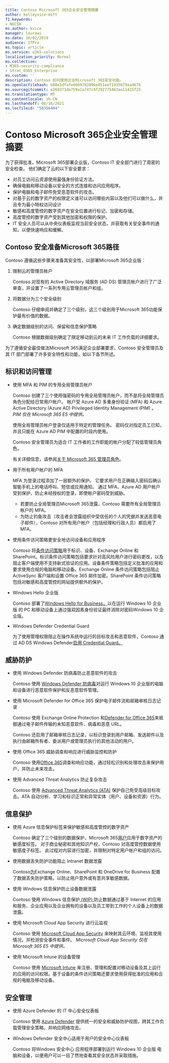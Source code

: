 ```yaml
---
title: Contoso Microsoft 365企业安全管理摘要
author: kelleyvice-msft
f1.keywords:
- NOCSH
ms.author: kvice
manager: laurawi
ms.date: 10/02/2019
audience: ITPro
ms.topic: article
ms.service: o365-solutions
localization_priority: Normal
ms.collection:
- M365-security-compliance
- Strat_O365_Enterprise
ms.custom: ''
description: Contoso 如何使用企业Microsoft 365安全功能。
ms.openlocfilehash: b88e1dfafe6669782096e851eef1935079aa4676
ms.sourcegitcommit: e269371de759a1a747c9f292775463aa11415f25
ms.translationtype: MT
ms.contentlocale: zh-CN
ms.lasthandoff: 08/16/2021
ms.locfileid: "58356404"
---
```

# <a name="summary-of-microsoft-365-for-enterprise-security-for-the-contoso-corporation"></a>Contoso Microsoft 365企业安全管理摘要

为了获得批准，Microsoft 365部署企业版，Contoso IT 安全部门进行了周密的安全检查。 他们确定了云的以下安全要求：

- 对员工访问云资源使用最强身份验证方法。
- 确保电脑和移动设备以安全的方式连接和访问应用程序。
- 保护电脑和电子邮件免受恶意软件的攻击。
- 对基于云的数字资产的权限定义谁可以访问哪些内容以及他们可以做什么，并且专为最小特权访问设计
- 敏感和高度管控的数字资产在安全位置进行标记、加密和存储。
- 高度管控的数字资产受到其他加密和权限的保护。
- IT 安全人员可以从中央仪表板监视当前安全状态，并获取有关安全事件的通知，以便快速响应和缓解。

## <a name="the-contoso-path-to-microsoft-365-security-readiness"></a>Contoso 安全准备Microsoft 365路径

Contoso 遵循这些步骤来准备其安全性，以部署Microsoft 365企业版：

1. 限制云的管理员帐户

   Contoso 对现有的 Active Directory 域服务 (AD DS) 管理员帐户进行了广泛审查，并设置了一系列专用云管理员帐户和组。

2. 将数据分为三个安全级别

   Contoso 仔细审阅并确定了三个级别，这三个级别用于Microsoft 365功能保护最有价值的数据。

3. 确定数据级别的访问、保留和信息保护策略

   Contoso 根据数据级别确定了限定移动到云的未来 IT 工作负载的详细要求。

为了遵循安全最佳做法Microsoft 365满足企业部署要求，Contoso 安全管理员及其 IT 部门部署了许多安全特性和功能，如以下各节所述。

## <a name="identity-and-access-management"></a>标识和访问管理 

- 使用 MFA 和 PIM 的专用全局管理员帐户

  Contoso 创建了三个使用强密码的专用全局管理员帐户，而不是将全局管理员角色分配给日常用户帐户。 帐户受 Azure AD 多重身份验证 (MFA) 和 Azure Active Directory (Azure AD) Privileged Identity Management (PIM) 。 *PIM 仅在 Microsoft 365 E5 中提供。*

  使用全局管理员帐户登录仅适用于特定的管理任务。 密码仅对指定员工已知，并且只能在 Azure AD PIM 中配置的时段内使用。

  Contoso 安全管理员为适合 IT 工作者的工作职能的帐户分配了较低管理员角色。

  有关详细信息，请参阅[关于 Microsoft 365 管理员角色](/office365/admin/add-users/about-admin-roles)。

- 用于所有用户帐户的 MFA

  MFA 为登录过程添加了一层额外的保护。 它要求用户在正确输入密码后确认智能手机上的电话呼叫、短信或应用通知。 通过 MFA，Azure AD 用户帐户受到保护，防止未经授权的登录，即使帐户密码受到威胁。

   - 若要防止全局管理员Microsoft 365泄露，Contoso 需要所有全局管理员帐户的 MFA。
   - 为防止钓鱼攻击（攻击者会泄露组织中受信任的个人的凭据并发送恶意电子邮件），Contoso 对所有用户帐户（包括经理和行政人员）都启用了 MFA。

- 使用条件访问策略更安全地访问设备和应用程序

  Contoso 将[条件访问策略](../security/office-365-security/microsoft-365-policies-configurations.md)用于标识、设备、Exchange Online 和 SharePoint。标识条件访问策略包括要求针对高风险用户进行密码更改，以及阻止客户端使用不支持新式验证的应用。设备条件策略包括定义批准的应用和要求使用合规的电脑和移动设备。Exchange Online 条件访问策略包括阻止 ActiveSync 客户端和设置 Office 365 邮件加密。SharePoint 条件访问策略包括对敏感和高度管控的网站提供额外的保护。

- Windows Hello 企业版

  Contoso 部署了[Windows Hello for Business，](/windows/security/identity-protection/hello-for-business/hello-identity-verification)以在运行 Windows 10 企业版 的 PC 和移动设备上通过强双因素身份验证最终消除对密码Windows 10 企业版。

- Windows Defender Credential Guard

  为了使用管理权限阻止在操作系统中运行的目标攻击和恶意软件，Contoso 通过 AD DS Windows Defender[启用 Credential Guard。](/windows/security/identity-protection/credential-guard/credential-guard)

## <a name="threat-protection"></a>威胁防护

- 使用 Windows Defender 防病毒防止恶意软件的攻击

  Contoso 使用 [Windows Defender 防病毒](/windows/security/threat-protection/windows-defender-antivirus/windows-defender-antivirus-in-windows-10)对运行 Windows 10 企业版的电脑和设备进行恶意软件保护和反恶意软件管理。

- 使用 Microsoft Defender for Office 365 保护电子邮件流和邮箱审核日志记录 

  Contoso 使用 Exchange Online Protection 和[Defender for Office 365](/office365/securitycompliance/office-365-atp)来抵御通过电子邮件传输的未知恶意软件、病毒和恶意 URL。

  Contoso 还启用了邮箱审核日志记录，以标识登录到用户邮箱、发送邮件以及执行由邮箱所有者、委派用户或管理员执行的其他活动的用户。

- 使用 Office 365 威胁调查和响应进行威胁监控和防护

  Contoso 使用[Office 365](/office365/securitycompliance/office-365-ti)调查和响应功能，通过轻松识别和处理攻击来保护用户，并防止未来攻击。

- 使用 Advanced Threat Analytics 防止复杂攻击

  Contoso 使用 [Advanced Threat Analytics (ATA)](/advanced-threat-analytics/what-is-ata) 保护自己免受高级目标攻击。ATA 自动分析、学习和标识正常和异常实体（用户、设备和资源）行为。

## <a name="information-protection"></a>信息保护

- 使用 Azure 信息保护标签来保护敏感和高度管控的数字资产

  Contoso 确定了三个级别的数据保护，Microsoft 365[用户](../compliance/sensitivity-labels.md)应用于数字资产的敏感度标签。 对于商业秘密和其他知识产权，Contoso 对高度管控数据使用敏感度子标签。 此过程对内容进行加密，并限制对特定用户帐户和组的访问。

- 使用数据丢失防护功能阻止 Intranet 数据泄露

  Contoso[为](../compliance/dlp-learn-about-dlp.md)Exchange Online、SharePoint 和 OneDrive for Business 配置了数据丢失防护策略，以防止用户意外或有意共享敏感数据。

- 使用 Windows 信息保护防止设备数据泄露

  Contoso 使用 Windows 信息保护[ (WIP) ](/windows/security/information-protection/windows-information-protection/protect-enterprise-data-using-wip)防止数据通过基于 Internet 的应用和服务、企业应用以及企业拥有的设备以及员工带到工作的个人设备上的数据泄露。

- 使用 Microsoft Cloud App Security 进行云监视

  Contoso 使用 [Microsoft Cloud App Security](/cloud-app-security/what-is-cloud-app-security) 来映射其云环境、监视其使用情况，并检测安全事件和事件。 *Microsoft Cloud App Security 仅在 Microsoft 365 E5 中提供。*

- 使用 Microsoft Intune 的设备管理

  Contoso 使用 [Microsoft Intune](/intune/introduction-intune) 来注册、管理和配置对移动设备及其上运行的应用的访问权限。基于设备的条件访问策略还要求使用获得批准的应用和合规的电脑及移动设备。

## <a name="security-management"></a>安全管理

- 使用 Azure Defender 的 IT 中心安全仪表板

  Contoso 使用 [Azure Defender](https://azure.microsoft.com/services/security-center/) 提供统一的安全和威胁防护视图，跨其工作负载管理安全策略，并响应网络攻击。

- Windows Defender 安全中心适用于用户的安全中心仪表板

  Contoso 将[](/windows/security/threat-protection/windows-defender-security-center/windows-defender-security-center)Windows 安全中心 应用程序部署到运行 Windows 10 企业版 电脑和设备，以便用户可以一目了然地查看其安全状态并采取措施。